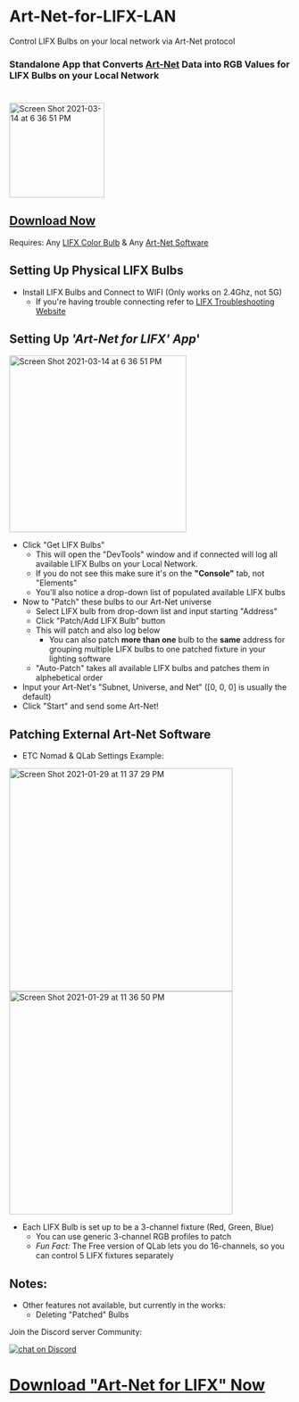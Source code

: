 # Art-Net-for-LIFX-LAN
Control LIFX Bulbs on your local network via Art-Net protocol
### Standalone App that Converts [Art-Net](https://art-net.org.uk/) Data into RGB Values for LIFX Bulbs on your Local Network
#

<img width="170" alt="Screen Shot 2021-03-14 at 6 36 51 PM" src="https://user-images.githubusercontent.com/70780576/111092794-4e91d980-84f4-11eb-92b0-e97d077766ba.png">

## [Download Now]()

Requires: Any [LIFX Color Bulb](https://www.lifx.com/pages/lightbulbs) & Any [Art-Net Software](http://dmxking.com/m/support/13-control-software/80-artnet-sacn-software)
## Setting Up Physical LIFX Bulbs
 - Install LIFX Bulbs and Connect to WIFI (Only works on 2.4Ghz, not 5G)
   - If you're having trouble connecting refer to [LIFX Troubleshooting Website](https://support.lifx.com/hc/en-us/categories/200238164-Set-Up-Troubleshooting)

## Setting Up *'Art-Net for LIFX' App*'


<img width="317" alt="Screen Shot 2021-03-14 at 6 36 51 PM" src="https://user-images.githubusercontent.com/70780576/111092799-55b8e780-84f4-11eb-9461-d1194683fd98.png">



- Click "Get LIFX Bulbs"
   - This will open the "DevTools" window and if connected will log all available LIFX Bulbs on your Local Network.
   - If you do not see this make sure it's on the **"Console"** tab, not "Elements"
   - You'll also notice a drop-down list of populated available LIFX bulbs 
- Now to "Patch" these bulbs to our Art-Net universe
   - Select LIFX bulb from drop-down list and input starting "Address"
   - Click "Patch/Add LIFX Bulb" button
   - This will patch and also log below
      - You can also patch **more than one** bulb to the **same** address for grouping multiple LIFX bulbs to one patched fixture in your lighting software
    - "Auto-Patch" takes all available LIFX bulbs and patches them in alphebetical order 
- Input your Art-Net's "Subnet, Universe, and Net" ([0, 0, 0] is usually the default)
- Click "Start" and send some Art-Net!

## Patching External Art-Net Software
- ETC Nomad & QLab Settings Example:
<img width="400" alt="Screen Shot 2021-01-29 at 11 37 29 PM" src="https://user-images.githubusercontent.com/70780576/106350597-33904080-628b-11eb-9760-5746e11c9f48.png">

<img width="400" alt="Screen Shot 2021-01-29 at 11 36 50 PM" src="https://user-images.githubusercontent.com/70780576/106350632-6c301a00-628b-11eb-8a9e-66f25e18bc37.png">
 
- Each LIFX Bulb is set up to be a 3-channel fixture (Red, Green, Blue)
   - You can use generic 3-channel RGB profiles to patch
   - *Fun Fact:* The Free version of QLab lets you do 16-channels, so you can control 5 LIFX fixtures separately

## Notes:

- Other features not available, but currently in the works:
   - Deleting "Patched" Bulbs

Join the Discord server Community: 

<a href="https://discord.gg/FJ79AKPgSk">
        <img src="https://img.shields.io/discord/308323056592486420?logo=discord"
            alt="chat on Discord"></a>

# [Download "Art-Net for LIFX" Now]()

